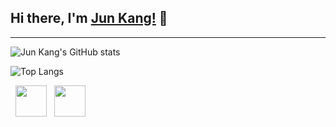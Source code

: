 ## Hi there, I'm [Jun Kang!](irminrics.github.io) 👋

---

![Jun Kang's GitHub stats](https://github-readme-stats.vercel.app/api?username=irminrics&theme=dark&show_icons=true)

![Top Langs](https://github-readme-stats.vercel.app/api/top-langs/?username=irminrics&theme=dark&show_icons=true)

&nbsp; <a href="https://www.linkedin.com/in/angjunkang/" target="_blank" rel="noopener noreferrer"><img src="https://img.icons8.com/plasticine/100/000000/linkedin.png" width="50" /></a>
&nbsp; <a href="mailto:angjunkang@u.nus.edu" target="_blank" rel="noopener noreferrer"><img src="https://img.icons8.com/plasticine/100/000000/gmail.png"  width="50" /></a>



<!--
**Irminrics/Irminrics** is a ✨ _special_ ✨ repository because its `README.md` (this file) appears on your GitHub profile.

Here are some ideas to get you started:

- 🔭 I’m currently working on ...
- 🌱 I’m currently learning ...
- 👯 I’m looking to collaborate on ...
- 🤔 I’m looking for help with ...
- 💬 Ask me about ...
- 📫 How to reach me: ...
- 😄 Pronouns: ...
- ⚡ Fun fact: ...
-->
